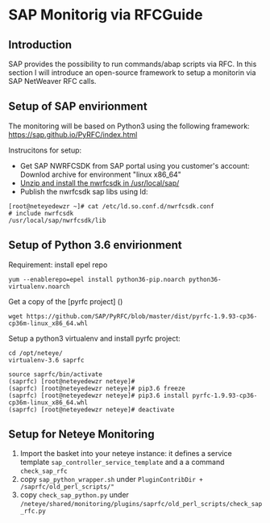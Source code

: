 # SAP Monitorig via RFCGuide

## Introduction

SAP provides the possibility to run commands/abap scripts via RFC. In this section I will introduce an open-source framework to setup a monitorin via SAP NetWeaver RFC calls.
 
## Setup of SAP envirionment

The monitoring will be based on Python3 using the following framework:
https://sap.github.io/PyRFC/index.html

Instrucitons for setup:
- Get SAP NWRFCSDK from SAP portal using you customer's account: Downlod archive for environment "linux x86_64"
- [Unzip and install the nwrfcsdk in /usr/local/sap/](https://sap.github.io/PyRFC/install.html#sap-nw-rfc-sdk-installation)
- Publish the nwrfcsdk sap libs using ld:
```
[root@neteyedewzr ~]# cat /etc/ld.so.conf.d/nwrfcsdk.conf
# include nwrfcsdk
/usr/local/sap/nwrfcsdk/lib
```

## Setup of Python 3.6 envirionment

Requirement: install epel repo
```
yum --enablerepo=epel install python36-pip.noarch python36-virtualenv.noarch
```

Get a copy of the [pyrfc project] ()
```
wget https://github.com/SAP/PyRFC/blob/master/dist/pyrfc-1.9.93-cp36-cp36m-linux_x86_64.whl
``` 

Setup a python3 virtualenv and install pyrfc project:
```
cd /opt/neteye/
virtualenv-3.6 saprfc

source saprfc/bin/activate
(saprfc) [root@neteyedewzr neteye]#
(saprfc) [root@neteyedewzr neteye]# pip3.6 freeze
(saprfc) [root@neteyedewzr neteye]# pip3.6 install pyrfc-1.9.93-cp36-cp36m-linux_x86_64.whl
(saprfc) [root@neteyedewzr neteye]# deactivate
```

## Setup for Neteye Monitoring

1. Import the basket into your neteye instance: it defines a service template `sap_controller_service_template` and a
a command `check_sap_rfc`
2. copy `sap_python_wrapper.sh` under `PluginContribDir + /saprfc/old_perl_scripts/"`
3. copy `check_sap_python.py` under `/neteye/shared/monitoring/plugins/saprfc/old_perl_scripts/check_sap_rfc.py`




